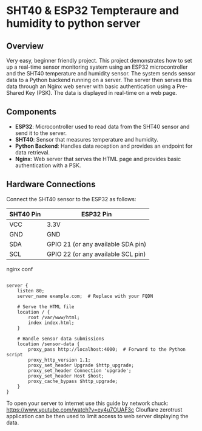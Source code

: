 # SHT40 & ESP32 Tempteraure and humidity to python server

## Overview

Very easy, beginner friendly project. 
This project demonstrates how to set up a real-time sensor monitoring system using an ESP32 microcontroller and the SHT40 temperature and humidity sensor. The system sends sensor data to a Python backend running on a server. The server then serves this data through an Nginx web server with basic authentication using a Pre-Shared Key (PSK). The data is displayed in real-time on a web page.

## Components

- **ESP32**: Microcontroller used to read data from the SHT40 sensor and send it to the server.
- **SHT40**: Sensor that measures temperature and humidity.
- **Python Backend**: Handles data reception and provides an endpoint for data retrieval.
- **Nginx**: Web server that serves the HTML page and provides basic authentication with a PSK.

## Hardware Connections

Connect the SHT40 sensor to the ESP32 as follows:

| SHT40 Pin | ESP32 Pin                |
|-----------|---------------------------|
| VCC       | 3.3V                      |
| GND       | GND                       |
| SDA       | GPIO 21 (or any available SDA pin) |
| SCL       | GPIO 22 (or any available SCL pin) |


nginx conf
```

server {
    listen 80;
    server_name example.com;  # Replace with your FQDN

    # Serve the HTML file
    location / {
        root /var/www/html;
        index index.html;
    }

    # Handle sensor data submissions
    location /sensor-data {
        proxy_pass http://localhost:4000;  # Forward to the Python script
        proxy_http_version 1.1;
        proxy_set_header Upgrade $http_upgrade;
        proxy_set_header Connection 'upgrade';
        proxy_set_header Host $host;
        proxy_cache_bypass $http_upgrade;
    }
}
```

To open your server to internet use this guide by network chuck:
https://www.youtube.com/watch?v=ey4u7OUAF3c
Clouflare zerotrust application can be then used to limit access to web server displaying the data.
